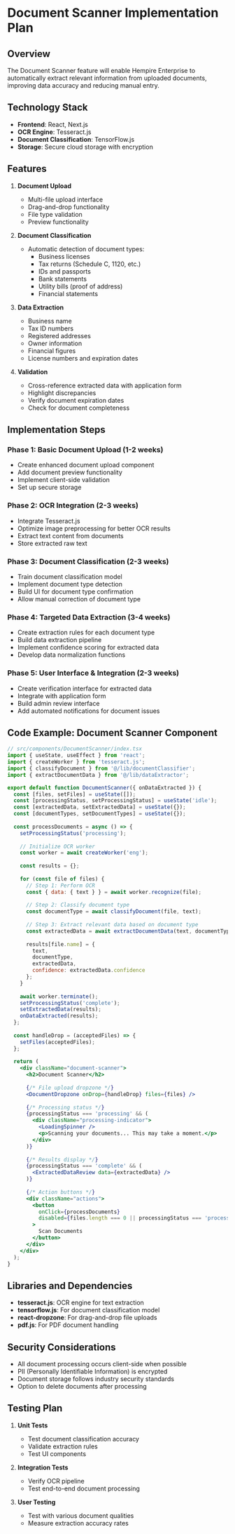 # Document Scanner Implementation Plan

## Overview

The Document Scanner feature will enable Hempire Enterprise to automatically extract relevant information from uploaded documents, improving data accuracy and reducing manual entry.

## Technology Stack

- **Frontend**: React, Next.js
- **OCR Engine**: Tesseract.js
- **Document Classification**: TensorFlow.js
- **Storage**: Secure cloud storage with encryption

## Features

1. **Document Upload**
   - Multi-file upload interface
   - Drag-and-drop functionality
   - File type validation
   - Preview functionality

2. **Document Classification**
   - Automatic detection of document types:
     - Business licenses
     - Tax returns (Schedule C, 1120, etc.)
     - IDs and passports
     - Bank statements
     - Utility bills (proof of address)
     - Financial statements

3. **Data Extraction**
   - Business name
   - Tax ID numbers
   - Registered addresses
   - Owner information
   - Financial figures
   - License numbers and expiration dates

4. **Validation**
   - Cross-reference extracted data with application form
   - Highlight discrepancies 
   - Verify document expiration dates
   - Check for document completeness

## Implementation Steps

### Phase 1: Basic Document Upload (1-2 weeks)
- Create enhanced document upload component
- Add document preview functionality
- Implement client-side validation
- Set up secure storage

### Phase 2: OCR Integration (2-3 weeks)
- Integrate Tesseract.js
- Optimize image preprocessing for better OCR results
- Extract text content from documents
- Store extracted raw text

### Phase 3: Document Classification (2-3 weeks)
- Train document classification model
- Implement document type detection
- Build UI for document type confirmation
- Allow manual correction of document type

### Phase 4: Targeted Data Extraction (3-4 weeks)
- Create extraction rules for each document type
- Build data extraction pipeline
- Implement confidence scoring for extracted data
- Develop data normalization functions

### Phase 5: User Interface & Integration (2-3 weeks)
- Create verification interface for extracted data
- Integrate with application form
- Build admin review interface
- Add automated notifications for document issues

## Code Example: Document Scanner Component

```jsx
// src/components/DocumentScanner/index.tsx
import { useState, useEffect } from 'react';
import { createWorker } from 'tesseract.js';
import { classifyDocument } from '@/lib/documentClassifier';
import { extractDocumentData } from '@/lib/dataExtractor';

export default function DocumentScanner({ onDataExtracted }) {
  const [files, setFiles] = useState([]);
  const [processingStatus, setProcessingStatus] = useState('idle');
  const [extractedData, setExtractedData] = useState({});
  const [documentTypes, setDocumentTypes] = useState({});
  
  const processDocuments = async () => {
    setProcessingStatus('processing');
    
    // Initialize OCR worker
    const worker = await createWorker('eng');
    
    const results = {};
    
    for (const file of files) {
      // Step 1: Perform OCR
      const { data: { text } } = await worker.recognize(file);
      
      // Step 2: Classify document type
      const documentType = await classifyDocument(file, text);
      
      // Step 3: Extract relevant data based on document type
      const extractedData = await extractDocumentData(text, documentType);
      
      results[file.name] = {
        text,
        documentType,
        extractedData,
        confidence: extractedData.confidence
      };
    }
    
    await worker.terminate();
    setProcessingStatus('complete');
    setExtractedData(results);
    onDataExtracted(results);
  };
  
  const handleDrop = (acceptedFiles) => {
    setFiles(acceptedFiles);
  };
  
  return (
    <div className="document-scanner">
      <h2>Document Scanner</h2>
      
      {/* File upload dropzone */}
      <DocumentDropzone onDrop={handleDrop} files={files} />
      
      {/* Processing status */}
      {processingStatus === 'processing' && (
        <div className="processing-indicator">
          <LoadingSpinner />
          <p>Scanning your documents... This may take a moment.</p>
        </div>
      )}
      
      {/* Results display */}
      {processingStatus === 'complete' && (
        <ExtractedDataReview data={extractedData} />
      )}
      
      {/* Action buttons */}
      <div className="actions">
        <button 
          onClick={processDocuments} 
          disabled={files.length === 0 || processingStatus === 'processing'}
        >
          Scan Documents
        </button>
      </div>
    </div>
  );
}
```

## Libraries and Dependencies

- **tesseract.js**: OCR engine for text extraction
- **tensorflow.js**: For document classification model
- **react-dropzone**: For drag-and-drop file uploads
- **pdf.js**: For PDF document handling

## Security Considerations

- All document processing occurs client-side when possible
- PII (Personally Identifiable Information) is encrypted
- Document storage follows industry security standards
- Option to delete documents after processing

## Testing Plan

1. **Unit Tests**
   - Test document classification accuracy
   - Validate extraction rules
   - Test UI components

2. **Integration Tests**
   - Verify OCR pipeline
   - Test end-to-end document processing

3. **User Testing**
   - Test with various document qualities
   - Measure extraction accuracy rates
